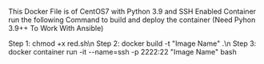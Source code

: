 This Docker File is of CentOS7 with Python 3.9 and SSH Enabled Container run the following Command to build and deploy the container (Need Pyhon 3.9++ To Work With Ansible)

Step 1:
chmod +x red.sh\n
Step 2:
docker build -t "Image Name" .\n
Step 3:
docker container run -it --name=ssh -p 2222:22 "Image Name" bash
